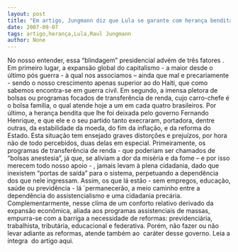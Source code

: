 ```yaml
---
layout: post
title: "Em artigo, Jungmann diz que Lula se garante com herança bendita de FHC"
date: 2007-09-07
tags: artigo,herança,Lula,Raul Jungmann
author: None
---
```

No nosso entender, essa &ldquo;blindagem&rdquo; presidencial adv&eacute;m de tr&ecirc;s fatores . Em primeiro lugar, a expans&atilde;o global do capitalismo - a maior desde o &uacute;ltimo p&oacute;s guerra - &agrave; qual nos associamos &ndash; ainda que mal e precariamente - sendo o nosso crescimento apenas superior ao do Haiti, que como sabemos encontra-se em guerra civil. 
Em segundo, a imensa pletora de bolsas ou programas focados de transfer&ecirc;ncia de renda, cujo carro-chefe &eacute; o bolsa fam&iacute;lia, o qual atende hoje a um em cada quatro brasileiros. Por &uacute;ltimo, a heran&ccedil;a bendita que lhe foi deixada pelo governo Fernando Henrique, e que ele e o seu partido tanto execraram, portadora, dentre outras, da estabilidade da moeda, do fim da infla&ccedil;&atilde;o, e da reforma do Estado.
Esta situa&ccedil;&atilde;o tem ensejado graves distor&ccedil;&otilde;es e preju&iacute;zos, por hora n&atilde;o de todo percebidos, duas delas em especial. 
Primeiramente, os programas de transfer&ecirc;ncia de renda - que poderiam ser chamados de &ldquo;bolsas anestesia&rdquo;, j&aacute; que, se aliviam a dor da mis&eacute;ria e da fome &ndash; e por isso merecem todo nosso apoio - , jamais levam &agrave; plena cidadania, dado que inexistem &ldquo;portas de sa&iacute;da&rdquo; para o sistema, perpetuando a depend&ecirc;ncia dos que nele ingressam. Assim, os que l&aacute; est&atilde;o - sem empregos, educa&ccedil;&atilde;o, sa&uacute;de ou previd&ecirc;ncia - l&aacute; &acute;permanecer&atilde;o, a meio caminho entre a depend&ecirc;ncia do assistencialismo e uma cidadania prec&aacute;ria.
Complementarmente, nesse clima de um conforto relativo derivado da expans&atilde;o econ&ocirc;mica, aliada aos programas assistenciais de massas, empurra-se com a barriga a necessidade de reformas: previdenci&aacute;ria, trabalhista, tribut&aacute;ria, educacional e federativa. Por&eacute;m, n&atilde;o fazer ou n&atilde;o levar adiante as reformas, atende tamb&eacute;m ao&nbsp; car&aacute;ter desse governo. 
Leia a &iacute;ntegra&nbsp; do artigo aqui. 